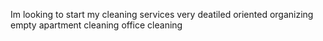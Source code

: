 Im looking to start my cleaning services 
very deatiled oriented 
organizing 
empty apartment cleaning 
office cleaning 

